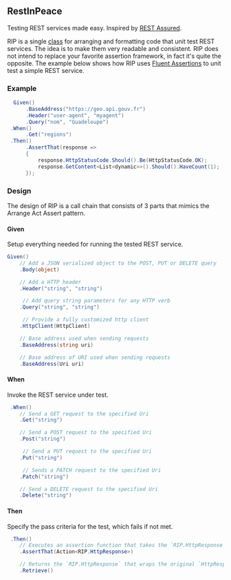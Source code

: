 ## RestInPeace
Testing REST services made easy. Inspired by [REST Assured](https://github.com/rest-assured/rest-assured).

RIP is a single [class](https://github.com/lecaillon/RestInPeace/blob/master/src/RestInPeace/RIP.cs) for arranging and formatting code that unit test REST services. The idea is to make them very readable and consistent. RIP does not intend to replace your favorite assertion framework, in fact it's quite the opposite. The example below shows how  RIP uses [Fluent Assertions](http://fluentassertions.com/) to unit test a simple REST service.

### Example
```c#
  Given()
      .BaseAddress("https://geo.api.gouv.fr")
      .Header("user-agent", "myagent")
      .Query("nom", "Guadeloupe")
 .When()
      .Get("regions")
 .Then()
      .AssertThat(response =>
      {
          response.HttpStatusCode.Should().Be(HttpStatusCode.OK);
          response.GetContent<List<dynamic>>().Should().HaveCount(1);
      });
```

### Design
The design of RIP is a call chain that consists of 3 parts that mimics the Arrange Act Assert pattern.

#### Given
Setup everything needed for running the tested REST service.

```c#
Given()
    // Add a JSON serialized object to the POST, PUT or DELETE query
    .Body(object)

    // Add a HTTP header
    .Header("string", "string")

     // Add query string parameters for any HTTP verb
    .Query("string", "string")

     // Provide a fully customized http client 
    .HttpClient(HttpClient)

    // Base address used when sending requests
    .BaseAddress(string uri)

    // Base address of URI used when sending requests
    .BaseAddress(Uri uri)
```

#### When
Invoke the REST service under test.
```c#
 .When()
    // Send a GET request to the specified Uri
    .Get("string")

    // Send a POST request to the specified Uri
    .Post("string")

     // Send a PUT request to the specified Uri
    .Put("string")

     // Sends a PATCH request to the specified Uri
    .Patch("string")

    // Send a DELETE request to the specified Uri
    .Delete("string")
```

#### Then
Specify the pass criteria for the test, which fails if not met.
```c#
 .Then()
    // Executes an assertion function that takes the `RIP.HttpResponse` in parameter
    .AssertThat(Action<RIP.HttpResponse>)

    // Returns the `RIP.HttpResponse` that wraps the original `HttpResponseMessage`
    .Retrieve()
```
